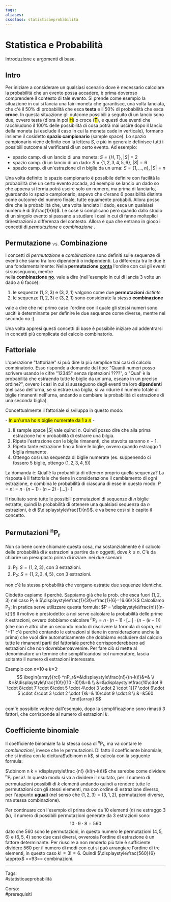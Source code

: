 ```yaml
---
tags:
aliases:
cssclass: statisticaeprobabilità
---
```

# Statistica e Probabilità
Introduzione e argomenti di base.
## Intro
Per iniziare a considerare un qualsiasi scenario dove è necessario calcolare la probabilità che un evento possa accadere, è prima doveroso comprendere il contesto di tale evento. Si prende come esempio la situazione in cui si lancia una fair-moneta che garantisce, una volta lanciata, che c'è il 50% di probabilità che esca **testa** e il 50% di probabilità che esca **croce**. In questa situazione gli outcome possibili a seguito di un lancio sono due, ovvero testa (d'ora in poi **<mark>H</mark>**) o croce (**<mark>T</mark>**), e questi due eventi che racchiudono il 100% delle possibilità di cosa potrà mai uscire dopo il lancio della moneta (si esclude il caso in cui la moneta cade in verticale), formano insieme il cosidetto **spazio campionario** (sample space).
Lo spazio campionario viene definito con la lettera $S$, e più in generale definisce tutti i possibili outcome al verificarsi di un certo evento. Ad esempio:
- spazio camp. di un lancio di una moneta: $S=\{H,T\},\; |S|=2$
- spazio camp. di un lancio di un dado: $S=\{1,2,3,4,5,6\},\; |S|=6$
- spazio camp. di un'estrazione di $n$ biglie da un urna: $S=\{1,\dots,n\},\; |S|=n$

Una volta definito lo spazio campionario è possibile definire con facilità la probabilità che un certo evento accada, ad esempio se lancio un dado so che appena si ferma potrà uscire solo un numero, ma prima di lanciarlo, guardando lo spazio campionario, sapevo che c'erano 6 possibilità distinte come outcome del numero finale, tutte equamente probabili. Allora posso dire che la probabilità che, una volta lanciato il dado, esca un qualsiasi numero è di $\frac{1}{6}$.
Le cose si complicano però quando dallo studio di un singolo evento si passano a studiare i casi in cui di fanno molteplici tiri/estrazioni a differenza del contesto. Allora è qua che entrano in gioco i concetti di *permutazione* e *combinazione* .

## Permutazione <span style="font-size: 70%; font-weight:300;"> vs.</span> Combinazione
I concetti di *permutazione* e *combinazione* sono definiti sulle sequenze di eventi che siano tra loro dipendenti o indipendenti. La differenza tra le due è una fondamentalmente:<span class="importante"> Nella **permutazione** **<u>conta</u>** l'ordine con cui gli eventi si susseguono, mentre <br>nella **combinazione** **<u>no</u>**. </span> vale a dire (nell'esempio in cui di lancia 3 volte un dado a 6 facce):
1. le sequenze $(1,2,3)$ e $(3,2,1)$ valgono come due **permutazioni** *distinte*
2. le sequenze $(1,2,3)$ e $(3,2,1)$ sono considerate la *stessa* **combinazione**

vale a  dire che nel primo caso l'ordine con il quale gli stessi numeri sono usciti è determinante per definire le due sequenze come diverse, mentre nel secondo no :).

Una volta appresi questi concetti di base è possibile iniziare ad addentrarsi in concetti più complicate del calcolo combinatorio.


## Fattoriale
L'operazione "fattoriale" si può dire la più semplice trai casi di calcolo combinatorio. Esso risponde a domande del tipo: "Quanti numeri posso scrivere usando le cifre "12345" senza ripetezioni ????", o "Qual' è la probabilità che estraendo tutte le biglie da un'urna, escano in un preciso ordine?", ovvero i casi in cui si susseguono degli eventi tra loro **dipendenti** (nel caso dell'urna, se si estrae una biglia, si va ridurre il numero totale di biglie rimanenti nell'urna, andando a cambiare la probabilità di estrazione di una seconda biglia).

Concettualmente il fattoriale si sviluppa in questo modo:

<span class="center">- <mark>In un'urna ho $n$ biglie numerate da $1$ a $n$</mark> - 
1. Il sample space $|S|$ vale quindi $n$. Quindi posso dire che alla prima estrazione ho $n$ probabilità di estrarre una bilgia.
2. Ripeto l'estrazione con le biglie rimanenti, che stavolta saranno $n-1$.
3. Ripeto tante estrazione fino a finire le biglie, ovvero quando estraggo 1 biglia rimanente.
4. Ottengo così una sequenza di biglie numerate (es. suppenendo ci fossero 5 biglie, ottengo $(1,2,3,4,5)$) 

</span>

La domanda è: Qual'è la probabilità di ottenere proprio quella sequenza?
La risposta è il fattoriale che tiene in considerazione il cambiamento di ogni estrazione, e combina le probabilità di ciascuna di esse in questo modo:
<span class="importante"> $P = n!=n \cdot (n-1) \cdot (n-2) \cdot [\dots]  \cdot 1$ </span>

Il risultato sono tutte le possibili permutazioni di sequenze di $n$ biglie estratte, quindi la probabilità di ottenere una qualsiasi sequenza da $n$ estrazioni, è di $\displaystyle\frac{1}{n!}$.
e va bene così si è capito il concetto.

## Permutazioni <sup>n</sup>P<sub>r</sub>
Non so bene come chiamare questa cosa, ma sostanzialmente  è il calcolo delle probabilità di $k$ estrazioni a partire da $n$ oggetti, dove $k \leq n$.
C'è da chiarire un presuposto prima di inziare. nei due scenari:
 1. P<sub>1</sub>: $S=\{1,2,3\}$, con 3 estrazioni.
 2. P<sub>2</sub>: $S=\{1,2,3,4,5\}$, con 3 estrazioni.

non c'è la stessa probabilità che vengano estratte due sequenze identiche.

Ciòdetto capiamo il perchè. 
Sappiamo già che la prob. che esca fuori $(1,2,3)$ nel caso P<sub>1</sub> è $\displaystyle\frac{1}{3!}=\frac{1}{6}=16.66\%$
Calcoliamo P<sub>2</sub>: In pratica serve utilizzare questa formula:
<span class="importante"> $P = \displaystyle\frac{n!}{(n-k)!}$ </span>
Il motivo è prestodetto: a noi serve calcolare la probabilità delle prime $k$ estrazioni, ovvero dobbiamo calcolare $\displaystyle^nP_k = n \cdot (n-1)\cdot [\dots] \cdot (n - (k+1))$ (che non è altro che un secondo modo di riscrivere la formula di sopra, e il "$+1$" c'è perchè contando le estrazioni si tiene in considerazione anche la prima) che vuol dire automaticamente che dobbiamo escludere dal calcolo tutte le rimanenti parti del fattoriale perchè corrisponderebbero ad estrazioni che non dovrebberoavvenire. Per fare ciò si mette al denominatore un termine che semplificandosi col numeratore, lascia soltanto il numero di estrazioni interessate.

Esempio con $n$=10 e $k$=3:
$$
\begin{array}{rcl}
	^nP_r&=&\displaystyle\frac{n!}{(n-k)!}&=&
	\\
	&=&\displaystyle\frac{10!}{(10 -3)!}&=&
	\\
	&=&\displaystyle\frac{10\cdot 9 \cdot 8\cdot 7 \cdot 6\cdot 5 \cdot 4\cdot 3 \cdot 2 \cdot 1}{7 \cdot 6\cdot 5 \cdot 4\cdot 3 \cdot 2 \cdot 1}&=& 10\cdot 9 \cdot 8
	\\
	&=&560
\end{array}
$$

com'è possibile vedere dall'esempio, dopo la semplificazione sono rimasti 3 fattori, che corrisponde al numero di estrazioni $k$.

## Coefficiente binomiale
Il coefficiente binomiale fa la stessa cosa di <sup>n</sup>P<sub>r</sub>, ma va contare le *combinazioni*, invece che le permutazioni. Di fatto il coefficiente binomiale, che si indica con la dicitura$\dbinom n k$, si calcola con la seguente formula:

<span class="importante"> $\dbinom n k = \displaystyle\frac {n!} {k!(n-k)!}$</span>
che sarebbe come dividere <sup>n</sup>P<sub>r</sub> per $k!$. In questo modo si va a dividere il risultato, per il numero di permutazioni possibili di $k$ elementi andando quindi a rendere tutte le permutazioni con gli stessi elementi, ma con ordine di estrazione diverso, per l'appunto **<u>uguali</u>** (nel senso che $(1,2,3) = (3,1,2)$, permutazioni diverse, ma stessa combinazione).

Per continuare con l'esempio di prima dove da 10 elementi ($n$) ne estraggo 3 ($k$), il numero di possibili permutazioni generate da 3 estrazioni sono:
$$10 \cdot 9 \cdot 8 = 560$$
dato che 560 sono le permutazioni, in questo numero le permutazioni $(4,5,6)$ e $(6,5,4)$ sono due casi diversi, ovverosia l'ordine di estrazione è un fattore determinante. Per riuscire a non renderlo più tale è sufficiente dividere 560 per il numero di modi con cui si può arrangiare l'ordine di tre elementi, in questo caso $k! = 3! = 6$.
Quindi $\displaystyle\frac{560}{6} \approx$ ==93== combinazioni.

***

Tags:  
#statisticaeprobabilità

Corso:  
#prerequisiti 